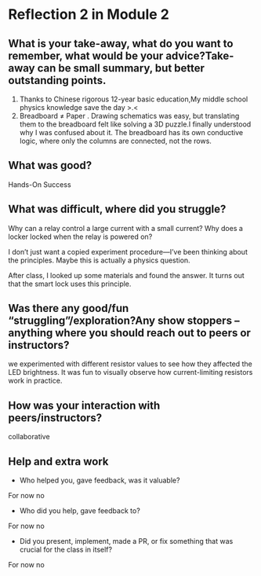 # Reflection 2 in Module 2

## What is your take-away, what do you want to remember, what would be your advice?Take-away can be small summary, but better outstanding points.
1. Thanks to Chinese rigorous 12-year basic education,My middle school physics knowledge save the day >.<
2. Breadboard ≠ Paper . Drawing schematics was easy, but translating them to the breadboard felt like solving a 3D puzzle.I finally understood why I was confused about it. The breadboard has its own conductive logic, where only the columns are connected, not the rows.
  
## What was good?
Hands-On Success
  
## What was difficult, where did you struggle?
Why can a relay control a large current with a small current? Why does a locker locked when the relay is powered on?  

I don’t just want a copied experiment procedure—I’ve been thinking about the principles. Maybe this is actually a physics question.

After class, I looked up some materials and found the answer. It turns out that the smart lock uses this principle.

## Was there any good/fun “struggling”/exploration?Any show stoppers – anything where you should reach out to peers or instructors? 
we experimented with different resistor values to see how they affected the LED brightness. It was fun to visually observe how current-limiting resistors work in practice.

## How was your interaction with peers/instructors?
collaborative

## Help and extra work
  - Who helped you, gave feedback, was it valuable?

For now no

  - Who did you help, gave feedback to?

For now no

  - Did you present, implement, made a PR, or fix something that was crucial for the class in itself?

For now no

